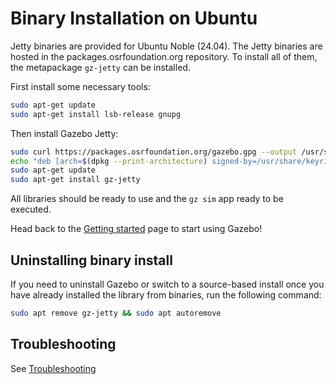 # Binary Installation on Ubuntu

Jetty binaries are provided for Ubuntu Noble (24.04). The
Jetty binaries are hosted in the packages.osrfoundation.org repository.
To install all of them, the metapackage `gz-jetty` can be installed.

First install some necessary tools:

```bash
sudo apt-get update
sudo apt-get install lsb-release gnupg
```

Then install Gazebo Jetty:


```bash
sudo curl https://packages.osrfoundation.org/gazebo.gpg --output /usr/share/keyrings/pkgs-osrf-archive-keyring.gpg
echo "deb [arch=$(dpkg --print-architecture) signed-by=/usr/share/keyrings/pkgs-osrf-archive-keyring.gpg] https://packages.osrfoundation.org/gazebo/ubuntu-stable $(lsb_release -cs) main" | sudo tee /etc/apt/sources.list.d/gazebo-stable.list > /dev/null
sudo apt-get update
sudo apt-get install gz-jetty
```

All libraries should be ready to use and the `gz sim` app ready to be executed.

Head back to the [Getting started](getstarted)
page to start using Gazebo!


## Uninstalling binary install

If you need to uninstall Gazebo or switch to a source-based install once you
have already installed the library from binaries, run the following command:

```bash
sudo apt remove gz-jetty && sudo apt autoremove
```

## Troubleshooting

See [Troubleshooting](troubleshooting.md#ubuntu)
